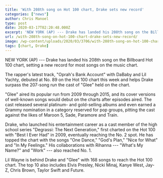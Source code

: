 ```yaml
---
title: 'With 208th song on Hot 100 chart, Drake sets new record'
categories: ["news"]
author: Chris Manoel
type: post
date: 2020-03-17T02:20:48.000Z
excerpt: 'NEW YORK (AP) --- Drake has landed his 208th song on the Billboard Hot 100 chart, setting a new record for most songs on the music chart.The rapper''s latest track, "Oprah''s Bank Account" with DaBaby and Lil Yachty, debuted at No. 89 on the Hot 100 chart this week and helps Drake surpass the 207-song&hellip;'
url: /with-208th-song-on-hot-100-chart-drake-sets-new-record/
image: /wp-content/uploads/2020/03/3706/with-208th-song-on-hot-100-chart-drake-sets-new-record.jpeg
tags: [chart, Drake]
---
```


NEW YORK (AP) --- Drake has landed his 208th song on the Billboard Hot 100 chart, setting a new record for most songs on the music chart.

The rapper's latest track, "Oprah's Bank Account" with DaBaby and Lil Yachty, debuted at No. 89 on the Hot 100 chart this week and helps Drake surpass the 207-song run the cast of "Glee" held on the chart.

"Glee" aired its popular run from 2009 through 2015, and its cover versions of well-known songs would debut on the charts after episodes aired. The cast released several platinum- and gold-selling albums and even earned a Grammy nomination in a category reserved for pop groups, pitting the cast against the likes of Maroon 5, Sade, Paramore and Train.

Drake, who launched his entertainment career as a cast member of the high school series "Degrassi: The Next Generation," first charted on the Hot 100 with "Best I Ever Had" in 2009, eventually reaching the No. 2 spot. He has topped the chart with the songs "One Dance," "God's Plan," "Nice for What" and "In My Feelings." His collaborations with Rihanna --- "What's My Name?" and "Work" --- also reached No. 1.

Lil Wayne is behind Drake and "Glee" with 168 songs to reach the Hot 100 chart. The top 10 also includes Elvis Presley, Nicki Minaj, Kanye West, Jay-Z, Chris Brown, Taylor Swift and Future.
